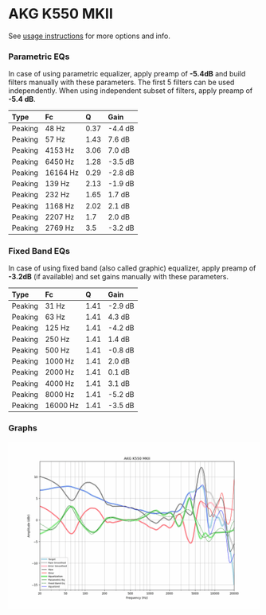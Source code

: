 # AKG K550 MKII
See [usage instructions](https://github.com/jaakkopasanen/AutoEq#usage) for more options and info.

### Parametric EQs
In case of using parametric equalizer, apply preamp of **-5.4dB** and build filters manually
with these parameters. The first 5 filters can be used independently.
When using independent subset of filters, apply preamp of **-5.4 dB**.

| Type    | Fc       |    Q | Gain    |
|:--------|:---------|:-----|:--------|
| Peaking | 48 Hz    | 0.37 | -4.4 dB |
| Peaking | 57 Hz    | 1.43 | 7.6 dB  |
| Peaking | 4153 Hz  | 3.06 | 7.0 dB  |
| Peaking | 6450 Hz  | 1.28 | -3.5 dB |
| Peaking | 16164 Hz | 0.29 | -2.8 dB |
| Peaking | 139 Hz   | 2.13 | -1.9 dB |
| Peaking | 232 Hz   | 1.65 | 1.7 dB  |
| Peaking | 1168 Hz  | 2.02 | 2.1 dB  |
| Peaking | 2207 Hz  | 1.7  | 2.0 dB  |
| Peaking | 2769 Hz  | 3.5  | -3.2 dB |

### Fixed Band EQs
In case of using fixed band (also called graphic) equalizer, apply preamp of **-3.2dB**
(if available) and set gains manually with these parameters.

| Type    | Fc       |    Q | Gain    |
|:--------|:---------|:-----|:--------|
| Peaking | 31 Hz    | 1.41 | -2.9 dB |
| Peaking | 63 Hz    | 1.41 | 4.3 dB  |
| Peaking | 125 Hz   | 1.41 | -4.2 dB |
| Peaking | 250 Hz   | 1.41 | 1.4 dB  |
| Peaking | 500 Hz   | 1.41 | -0.8 dB |
| Peaking | 1000 Hz  | 1.41 | 2.0 dB  |
| Peaking | 2000 Hz  | 1.41 | 0.1 dB  |
| Peaking | 4000 Hz  | 1.41 | 3.1 dB  |
| Peaking | 8000 Hz  | 1.41 | -5.2 dB |
| Peaking | 16000 Hz | 1.41 | -3.5 dB |

### Graphs
![](./AKG%20K550%20MKII.png)